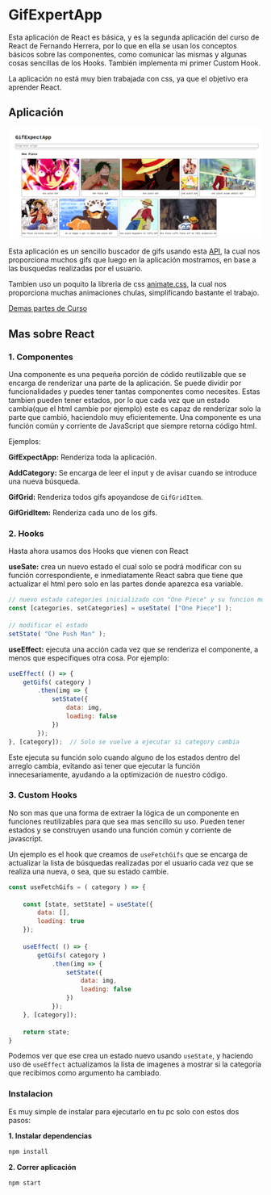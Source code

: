 # GifExpertApp

Esta aplicación de React es básica, y es la segunda aplicación del curso de React de Fernando Herrera, por lo que en ella se usan los conceptos básicos sobre las componentes, como comunicar las mismas y algunas cosas sencillas de los Hooks. También implementa mi primer Custom Hook.

La aplicación no está muy bien trabajada con css, ya que el objetivo era aprender React.

## Aplicación

![screen](./screenshot.png)

Esta aplicación es un sencillo buscador de gifs usando esta [API](https://developers.giphy.com/), la cual nos proporciona muchos gifs que luego en la aplicación mostramos, en base a las busquedas realizadas por el usuario.

Tambien uso un poquito la libreria de css [animate.css](https://animate.style/), la cual nos proporciona muchas animaciones chulas, simplificando bastante el trabajo.

[Demas partes de Curso](https://github.com/cmglezpdev/Guide-React-Course)

## Mas sobre React

### 1. Componentes

Una componente es una pequeña porción de códido reutilizable que se encarga de renderizar una parte de la aplicación. Se puede dividir por funcionalidades y puedes tener tantas componentes como necesites. Estas tambien pueden tener estados, por lo que cada vez que un estado cambia(que el html cambie por ejemplo) este es capaz de renderizar solo la parte que cambió, haciendolo muy eficientemente.
Una componente es una función común y corriente de JavaScript que siempre retorna código html.

Ejemplos:

**GifExpectApp:** Renderiza toda la aplicación.

**AddCategory:** Se encarga de leer el input y de avisar cuando se introduce una nueva búsqueda.

**GifGrid:** Renderiza todos gifs apoyandose de `GifGridItem`.

**GifGridItem:** Renderiza cada uno de los gifs.


### 2. Hooks

Hasta ahora usamos dos Hooks que vienen con React

**useSate:** crea un nuevo estado el cual solo se podrá modificar con su función correspondiente, e inmediatamente React sabra que tiene que actualizar el html pero solo en las partes donde aparezca esa variable.
    
```js
// nuevo estado categories inicializado con "One Piece" y su funcion modificadora setCategories
const [categories, setCategories] = useState( ["One Piece"] );

// modificar el estado
setState( "One Push Man" );
```

**useEffect:** ejecuta una acción cada vez que se renderiza el componente, a menos que especifiques otra cosa. Por ejemplo:

```js
useEffect( () => {
    getGifs( category )
        .then(img => {
            setState({
                data: img,
                loading: false
            })
        });
}, [category]);  // Solo se vuelve a ejecutar si category cambia
```

Este ejecuta su función solo cuando alguno de los estados dentro del arreglo cambia, evitando asi tener que ejecutar la función innecesariamente, ayudando a la optimización de nuestro código.

### 3. Custom Hooks

No son mas que una forma de extraer la lógica de un componente en funciones reutilizables para que sea mas sencillo su uso. Pueden tener estados y se construyen usando una función común y corriente de javascript.

Un ejemplo es el hook que creamos de `useFetchGifs` que se encarga de actualizar la lista de búsquedas realizadas por el usuario cada vez que se realiza una nueva, o sea, que su estado cambie.

```js
const useFetchGifs = ( category ) => {

    const [state, setState] = useState({
        data: [],
        loading: true
    });

    useEffect( () => {
        getGifs( category )
            .then(img => {
                setState({
                    data: img,
                    loading: false
                })
            });
    }, [category]);

    return state;
}
```

Podemos ver que ese crea un estado nuevo usando `useState`, y haciendo uso de `useEffect` actualizamos la lista de imagenes a mostrar si la categoría que recibimos como argumento ha cambiado.


### Instalacion

Es muy simple de instalar para ejecutarlo en tu pc solo con estos dos pasos:

**1. Instalar dependencias**

``` bash
npm install
```

**2. Correr aplicación**

```bash
npm start
```
